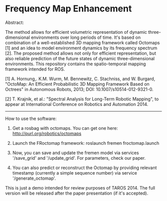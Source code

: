 Frequency Map Enhancement
======

Abstract:

The method allows for efficient volumetric representation of dynamic three-dimensional environments over long periods of time.
It's based on combination of a well-established 3D mapping framework called Octomaps [1] and an idea to model environment dynamics by its frequency spectrum [2].
The proposed method allows not only for efficient representation, but also reliable prediction of the future states of dynamic three-dimensional environments.
This repository contains the spatio-temporal mapping framework intended for ROS.

[1] A. Hornung,. K.M. Wurm, M. Bennewitz, C. Stachniss, and W. Burgard, "OctoMap: An Efficient Probabilistic 3D Mapping Framework Based on Octrees" in Autonomous Robots, 2013; DOI: 10.1007/s10514-012-9321-0.

[2] T. Krajnik, et al.: "Spectral Analysis for Long-Term Robotic Mapping", to appear at International Conference on Robotics and Automation 2014. 


-----------------------------------------------

How to use the software:

1)  Get a rosbag with octomaps. You can get one here: http://purl.org/robotics/octomaps

2)  Launch the FRoctomap framework: roslaunch fremen froctomap.launch 

3)  Now, you can save and update the fremen model via services '/save_grid' and  '/update_grid'. For parameters, check our paper.

4)  You can also predict or reconstruct the Octomap by providing relevant timestamp (currently a simple sequence number) via service '/generate_octomap'.

This is just a demo intended for review purposes of TAROS 2014. 
The full version will be released after the paper presentation (if it's accepted). 
